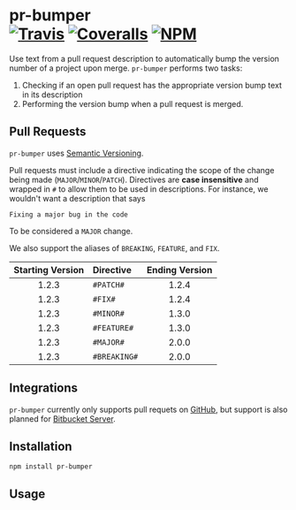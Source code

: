 [ci-img]: https://img.shields.io/travis/ciena-blueplanet/pr-bumper.svg "Travis CI Build Status"
[ci-url]: https://travis-ci.org/ciena-blueplanet/pr-bumper

[cov-img]: https://img.shields.io/coveralls/ciena-blueplanet/pr-bumper.svg "Coveralls Code Coverage"
[cov-url]: https://coveralls.io/github/ciena-blueplanet/pr-bumper

[npm-img]: https://img.shields.io/npm/v/pr-bumper.svg "NPM Version"
[npm-url]: https://www.npmjs.com/package/pr-bumper

# pr-bumper <br /> [![Travis][ci-img]][ci-url] [![Coveralls][cov-img]][cov-url] [![NPM][npm-img]][npm-url]

Use text from a pull request description to automatically bump the version number of a project upon merge.
`pr-bumper` performs two tasks:
 1. Checking if an open pull request has the appropriate version bump text in its description
 1. Performing the version bump when a pull request is merged.

## Pull Requests
`pr-bumper` uses [Semantic Versioning](http://semver.org/).

Pull requests must include a directive indicating the
scope of the change being made (`MAJOR`/`MINOR`/`PATCH`). Directives are **case insensitive** and wrapped in `#` to
allow them to be used in descriptions. For instance, we wouldn't want a description that says

```
Fixing a major bug in the code
```

To be considered a `MAJOR` change.

We also support the aliases of `BREAKING`, `FEATURE`, and `FIX`.

| Starting Version | Directive    | Ending Version |
| :--------------: | :----------- | :------------: |
| 1.2.3            | `#PATCH#`    | 1.2.4          |
| 1.2.3            | `#FIX#`      | 1.2.4          |
| 1.2.3            | `#MINOR#`    | 1.3.0          |
| 1.2.3            | `#FEATURE#`  | 1.3.0          |
| 1.2.3            | `#MAJOR#`    | 2.0.0          |
| 1.2.3            | `#BREAKING#` | 2.0.0          |


## Integrations
`pr-bumper` currently only supports pull requets on [GitHub](github.com),
but support is also planned for [Bitbucket Server](https://bitbucket.org/product/server).

## Installation

```
npm install pr-bumper
```

## Usage

